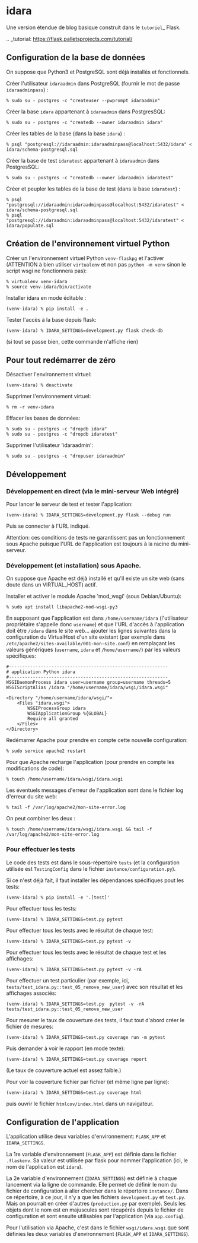 # idara

Une version étendue de blog basique construit dans le
`tutoriel`_ Flask.

.. _tutorial: https://flask.palletsprojects.com/tutorial/


## Configuration de la base de données

On suppose que Python3 et PostgreSQL sont déjà installés et
fonctionnels.

Créer l'utilisateur `idaraadmin` dans PostgreSQL (fournir le mot de
passe `idaraadminpass`) :

    % sudo su - postgres -c "createuser --pwprompt idaraadmin"

Créer la base `idara` appartenant à `idaraadmin` dans PostgresSQL:

    % sudo su - postgres -c "createdb --owner idaraadmin idara"

Créer les tables de la base (dans la base `idara`) :

    % psql "postgresql://idaraadmin:idaraadminpass@localhost:5432/idara" < idara/schema-postgresql.sql

Créer la base de test `idaratest` appartenant à `idaraadmin` dans PostgresSQL:

    % sudo su - postgres -c "createdb --owner idaraadmin idaratest"

Créer et peupler les tables de la base de test (dans la base `idaratest`) :

    % psql "postgresql://idaraadmin:idaraadminpass@localhost:5432/idaratest" < idara/schema-postgresql.sql
    % psql "postgresql://idaraadmin:idaraadminpass@localhost:5432/idaratest" < idara/populate.sql


## Création de l'environnement virtuel Python

Créer un l'environnement virtuel Python `venv-flaskpg` et l'activer
(ATTENTION à bien utiliser `virtualenv` et non pas `python -m venv`
sinon le script wsgi ne fonctionnera pas):

    % virtualenv venv-idara
    % source venv-idara/bin/activate

Installer idara en mode éditable :

    (venv-idara) % pip install -e .

Tester l'accès à la base depuis flask:

    (venv-idara) % IDARA_SETTINGS=development.py flask check-db

(si tout se passe bien, cette commande n'affiche rien)


## Pour tout redémarrer de zéro

Désactiver l'environnement virtuel:

    (venv-idara) % deactivate

Supprimer l'environnement virtuel:

    % rm -r venv-idara

Effacer les bases de données:

    % sudo su - postgres -c "dropdb idara"
    % sudo su - postgres -c "dropdb idaratest"

Supprimer l'utilisateur 'idaraadmin':

    % sudo su - postgres -c "dropuser idaraadmin"



## Développement

### Développement en direct (via le mini-serveur Web intégré)

Pour lancer le serveur de test et tester l'application:

    (venv-idara) % IDARA_SETTINGS=development.py flask --debug run

Puis se connecter à l'URL indiqué.

Attention: ces conditions de tests ne garantissent pas un fonctionnement
sous Apache puisque l'URL de l'application est toujours à la racine du
mini-serveur.


### Développement (et installation) sous Apache.

On suppose que Apache est déjà installé et qu'il existe un site web
(sans doute dans un VIRTUAL_HOST) actif.

Installer et activer le module Apache 'mod_wsgi' (sous Debian/Ubuntu):

    % sudo apt install libapache2-mod-wsgi-py3

En supposant que l'application est dans `/home/username/idara`
(l'utilisateur propriétaire s'appelle donc `username`) et que l'URL
d'accès à l'application doit être `/idara` dans le site
web... ajouter les lignes suivantes dans la configuration du VirtualHost
d'un site existant (par exemple dans
`/etc/apache2/sites-available/001-mon-site.conf`) en remplaçant les
valeurs génériques (`username`, `idara` et `/home/username/`) par les
valeurs spécifiques:

    #------------------------------------------------------------
    # application Python idara
    #------------------------------------------------------------
    WSGIDaemonProcess idara user=username group=username threads=5
    WSGIScriptAlias /idara "/home/username/idara/wsgi/idara.wsgi"

    <Directory "/home/username/idara/wsgi/">
        <Files "idara.wsgi">
            WSGIProcessGroup idara
            WSGIApplicationGroup %{GLOBAL}
            Require all granted
        </Files>
    </Directory>

Redémarrer Apache pour prendre en compte cette nouvelle configuration:

    % sudo service apache2 restart

Pour que Apache recharge l'application (pour prendre en compte les
modifications de code):

    % touch /home/username/idara/wsgi/idara.wsgi

Les éventuels messages d'erreur de l'application sont dans le fichier
log d'erreur du site web:

    % tail -f /var/log/apache2/mon-site-error.log

On peut combiner les deux :

    % touch /home/username/idara/wsgi/idara.wsgi && tail -f /var/log/apache2/mon-site-error.log

### Pour effectuer les tests

Le code des tests est dans le sous-répertoire `tests` (et la
configuration utilisée est `TestingConfig` dans le fichier
`instance/configuration.py`).

Si ce n'est déjà fait, il faut installer les dépendances spécifiques
pout les tests:

    (venv-idara) % pip install -e '.[test]'
	
Pour effectuer tous les tests:

    (venv-idara) % IDARA_SETTINGS=test.py pytest
	
Pour effectuer tous les tests avec le résultat de chaque test:

    (venv-idara) % IDARA_SETTINGS=test.py pytest -v
	
Pour effectuer tous les tests avec le résultat de chaque test et les
affichages:

    (venv-idara) % IDARA_SETTINGS=test.py pytest -v -rA

Pour effectuer un test particulier (par exemple, ici,
`tests/test_idara.py::test_05_remove_new_user`) avec son résultat et
les affichages associés:

    (venv-idara) % IDARA_SETTINGS=test.py  pytest -v -rA tests/test_idara.py::test_05_remove_new_user

Pour mesurer le taux de couverture des tests, il faut tout d'abord créer
le fichier de mesures:

    (venv-idara) % IDARA_SETTINGS=test.py coverage run -m pytest

Puis demander à voir le rapport (en mode texte):

    (venv-idara) % IDARA_SETTINGS=test.py coverage report

(Le taux de couverture actuel est assez faible.)

Pour voir la couverture fichier par fichier (et même ligne par ligne):

    (venv-idara) % IDARA_SETTINGS=test.py coverage html

puis ouvrir le fichier `htmlcov/index.html` dans un navigateur.
	

## Configuration de l'application

L'application utilise deux variables d'environnement: `FLASK_APP` et
`IDARA_SETTINGS`.

La 1re variable d'environnement (`FLASK_APP`) est définie dans le
fichier `.flaskenv`. Sa valeur est utilisée par flask pour nommer
l'application (ici, le nom de l'application est `idara`).

La 2e variable d'environnement (`IDARA_SETTINGS`) est définie à
chaque lancement via la ligne de commande. Elle permet de définir le nom
du fichier de configuration à aller chercher dans le répertoire
`instance/`. Dans ce répertoire, à ce jour, il n'y a que les fichiers
`development.py` et `test.py`. Mais on pourrait en créer d'autres
(`production.py` par exemple). Seuls les objets dont le nom est en
majuscules sont récupérés depuis le fichier de configuration et sont
ensuite utilisables par l'application (via `app.config`).

Pour l'utilisation via Apache, c'est dans le fichier `wsgi/idara.wsgi`
que sont définies les deux variables d'environnement (`FLASK_APP` et
`IDARA_SETTINGS`).





